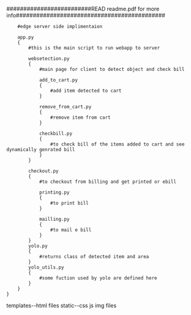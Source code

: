 #########################READ readme.pdf for more info############################################

        #edge server side implimentaion
    
        app.py
        {
            #this is the main script to run webapp to server

            websetection.py
            {
                #main page for client to detect object and check bill

                add_to_cart.py
                {
                    #add item detected to cart
                }

                remove_from_cart.py
                {
                    #remove item from cart
                }

                checkbill.py
                {
                    #to check bill of the items added to cart and see dynamically genrated bill
                }
            }

            checkout.py
            {
                #to checkout from billing and get printed or ebill

                printing.py
                {
                    #to print bill
                }

                mailling.py
                {
                    #to mail e bill
                }
            }
            yolo.py
            {
                #returns class of detected item and area
            }
            yolo_utils.py
            {
                #some fuction used by yolo are defined here
            }
        }
    }


templates--html files
static--css js img files

